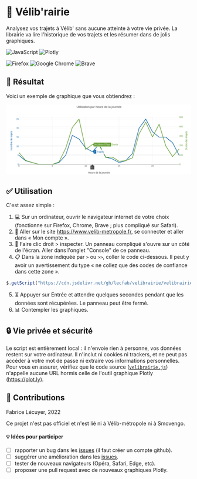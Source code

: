 # :bicyclist: Vélib'rairie

Analysez vos trajets à Vélib' sans aucune atteinte à votre vie privée. La librairie va lire l'historique de vos trajets et les résumer dans de jolis graphiques.

![JavaScript](https://img.shields.io/badge/javascript-%23323330.svg?style=flat&logo=javascript&logoColor=%23F7DF1E)
![Plotly](https://img.shields.io/badge/Plotly-%233F4F75.svg?style=flat&logo=plotly&logoColor=white)

![Firefox](https://img.shields.io/badge/Firefox-FF7139?style=flat&logo=Firefox-Browser&logoColor=white)
![Google Chrome](https://img.shields.io/badge/Google%20Chrome-4285F4?style=flat&logo=GoogleChrome&logoColor=white)
![Brave](https://img.shields.io/badge/Brave-FB542B?style=flat-not-for-the-badge&logo=Brave&logoColor=white)

## :dart: Résultat

Voici un exemple de graphique que vous obtiendrez :

![Image du nombre de trajets par heure de la journée](trips-per-hour.png)


## :white_check_mark: Utilisation

C'est assez simple :
1. :computer: Sur un ordinateur, ouvrir le navigateur internet de votre choix (fonctionne sur Firefox, Chrome, Brave ; plus compliqué sur Safari).
1. :bust_in_silhouette: Aller sur le site https://www.velib-metropole.fr, se connecter et aller dans « Mon compte ».
1. :wrench: Faire clic droit > inspecter. Un panneau compliqué s'ouvre sur un côté de l'écran.
 Aller dans l'onglet "Console" de ce panneau.
1. :clipboard: Dans la zone indiquée par `>` ou `>>`, coller le code ci-dessous. Il peut y avoir un avertissement du type « ne collez que des codes de confiance dans cette zone ».
```javascript
$.getScript("https://cdn.jsdelivr.net/gh/lecfab/velibrairie/velibrairie.js")
```
5. :hourglass_flowing_sand: Appuyer sur Entrée et attendre quelques secondes pendant que les données sont récupérées. Le panneau peut être fermé.
6. :bar_chart: Contempler les graphiques.

## :lock: Vie privée et sécurité

Le script est entièrement local :
il n'envoie rien à personne,
vos données restent sur votre ordinateur.
Il n'inclut ni cookies ni trackers, et
ne peut pas accéder à votre mot de passe ni extraire vos informations personnelles.
Pour vous en assurer, vérifiez que le code source ([`velibrairie.js`](velibrairie.js)) n'appelle aucune URL hormis celle de l'outil graphique Plotly (https://plot.ly).



## :busts_in_silhouette: Contributions

Fabrice Lécuyer, 2022

Ce projet n'est pas officiel et n'est lié ni à Vélib-métropole ni à Smovengo.

#### :bulb: Idées pour participer
- [ ] rapporter un bug dans les [issues](./issues) (il faut créer un compte github).
- [ ] suggérer une amélioration dans les [issues](./issues).
- [ ] tester de nouveaux navigateurs (Opéra, Safari, Edge, etc).
- [ ] proposer une pull request avec de nouveaux graphiques Plotly.
